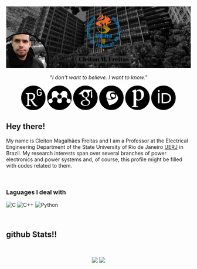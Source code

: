 
[![Header](https://github.com/cleitoncmf/cleitoncmf/blob/master/Images/banner5.png "Header")](http://www.eng.uerj.br/deptos/mostra_prof.php?id=338&print=1)




<p align="center">
  <i>“I don't want to believe. I want to know.”</i>

  <p align="center">
    <a href=https://www.researchgate.net/profile/Cleiton_Freitas alt="Research Gate"><img src=https://github.com/cleitoncmf/cleitoncmf/blob/master/Images/ResearchGate25x25.svg></a>
    <a href=https://www.mendeley.com/profiles/cleiton-freitas3/ alt="Mendeley"><img src=https://github.com/cleitoncmf/cleitoncmf/blob/master/Images/Mendeley25x25.svg></a>
    <a href=https://scholar.google.com.br/citations?user=Nq_YDvIAAAAJ&hl=pt-BR&oi=ao alt="Google Scholar"><img src=https://github.com/cleitoncmf/cleitoncmf/blob/master/Images/GoogleScholar25x25.svg></a>
    <a href=http://lattes.cnpq.br/8580465355265899 alt="Lattes"><img src=https://github.com/cleitoncmf/cleitoncmf/blob/master/Images/Lattes25x25.svg></a>
    <a href=https://publons.com/a/1561461/ alt="Publons"><img src=https://github.com/cleitoncmf/cleitoncmf/blob/master/Images/Publons25x25.svg></a>
    <a href=https://orcid.org/0000-0002-6300-0521 alt="Orcid"><img src=https://github.com/cleitoncmf/cleitoncmf/blob/master/Images/Orcid25x25.svg></a>
  </p>
</p>

<!--

[![ResearchGate][1.2]][1] [![Mendeley][2.2]][2] [![Scholar][3.2]][3] [![Lattes][4.2]][4] [![Publons][5.2]][5] [![Orcid][6.2]][6]
 

[1]: https://www.researchgate.net/profile/Cleiton_Freitas

[2]: https://www.mendeley.com/profiles/cleiton-freitas3/ 

[3]: https://scholar.google.com.br/citations?user=Nq_YDvIAAAAJ&hl=pt-BR&oi=ao

[4]: http://lattes.cnpq.br/8580465355265899

[5]: https://publons.com/a/1561461/

[6]: https://orcid.org/0000-0002-6300-0521

[1.2]: https://github.com/cleitoncmf/cleitoncmf/blob/master/Images/ResearchGate25x25.svg (Research Gate)

[2.2]: https://github.com/cleitoncmf/cleitoncmf/blob/master/Images/Mendeley25x25.svg (Mendeley)

[3.2]: https://github.com/cleitoncmf/cleitoncmf/blob/master/Images/GoogleScholar25x25.svg (Google Scholar)

[4.2]: https://github.com/cleitoncmf/cleitoncmf/blob/master/Images/Lattes25x25.svg  (Lattes) 

[5.2]: https://github.com/cleitoncmf/cleitoncmf/blob/master/Images/Publons25x25.svg  (Publons) 

[6.2]: https://github.com/cleitoncmf/cleitoncmf/blob/master/Images/Orcid25x25.svg (Orcid)


-->

<!-- ### Hi there 👋 -->



<h2> Hey there!</h2>

My name is Cleiton Magalhães Freitas and I am a Professor at the Electrical Engineering Department of the State University of Rio de Janeiro [UERJ](https://www.uerj.br/) in Brazil. My research interests span over several branches of power electronics and power systems and, of course, this profile might be filled with codes related to them. 





<br />

### Laguages I deal with

![C](https://img.shields.io/badge/-C-000000?style=flat&logo=C)
![C++](https://img.shields.io/badge/-C++-000000?style=flat&logo=C%2B%2B&logoColor=00599C)
![Python](https://img.shields.io/badge/-Python-000000?style=flat&logo=python)


<br />




<h2> github Stats!!</h2>

<br>

<p align = "center">
  <img src = "https://github-readme-stats.vercel.app/api?username=cleitoncmf&show_icons=true&theme=dark&line_height=27">
  <img src = "https://github-readme-stats.vercel.app/api/top-langs/?username=cleitoncmf&hide=css,html&theme=dark&line_height=27&layout=compact">
</p>
